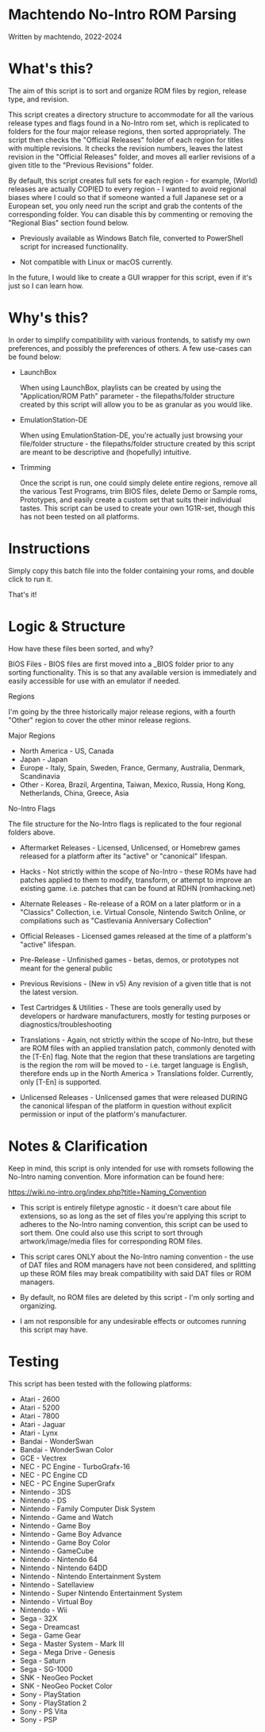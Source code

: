 # Machtendo No-Intro ROM Parsing
Written by machtendo, 2022-2024

# What's this?

The aim of this script is to sort and organize ROM files by region, release type, and revision.

This script creates a directory structure to accommodate for all the various release types and flags found in a No-Intro rom set, which is replicated to folders for the four major release regions, then sorted appropriately. The script then checks the "Official Releases" folder of each region for titles with multiple revisions. It checks the revision numbers, leaves the latest revision in the "Official Releases" folder, and moves all earlier revisions of a given title to the "Previous Revisions" folder.

By default, this script creates full sets for each region - for example, (World) releases are actually COPIED to every region - I wanted to avoid regional biases where I could so that if someone wanted a full Japanese set or a European set, you only need run the script and grab the contents of the corresponding folder. You can disable this by commenting or removing the "Regional Bias" section found below.

- Previously available as Windows Batch file, converted to PowerShell script for increased functionality.

- Not compatible with Linux or macOS currently.

In the future, I would like to create a GUI wrapper for this script, even if it's just so I can learn how.

# Why's this?

In order to simplify compatibility with various frontends, to satisfy my own preferences, and possibly the preferences of others. A few use-cases can be found below:

- LaunchBox

  When using LaunchBox, playlists can be created by using the "Application/ROM Path" parameter - the filepaths/folder structure created by this script will allow you to be as granular as you would like.

- EmulationStation-DE

  When using EmulationStation-DE, you're actually just browsing your file/folder structure - the filepaths/folder structure created by this script are meant to be descriptive and (hopefully) 
intuitive.

- Trimming

  Once the script is run, one could simply delete entire regions, remove all the various Test Programs, trim BIOS files, delete Demo or Sample roms, Prototypes, and easily create a custom set that suits their individual tastes. This script can be used to create your own 1G1R-set, though this has not been tested on all platforms.

# Instructions

Simply copy this batch file into the folder containing your roms, and double click to run it. 

That's it!


# Logic & Structure

How have these files been sorted, and why?

BIOS Files - BIOS files are first moved into a _BIOS folder prior to any sorting functionality. This is so that any available version is immediately and easily accessible for use with an emulator if needed.

Regions

I'm going by the three historically major release regions, with a fourth "Other" region to cover the other minor release regions.

Major Regions
- North America - US, Canada
- Japan - Japan
- Europe - Italy, Spain, Sweden, France, Germany, Australia, Denmark, Scandinavia
- Other - Korea, Brazil, Argentina, Taiwan, Mexico, Russia, Hong Kong, Netherlands, China, Greece, Asia

No-Intro Flags

The file structure for the No-Intro flags is replicated to the four regional folders above.

- Aftermarket Releases - Licensed, Unlicensed, or Homebrew games released for a platform after its "active" or "canonical" lifespan.

- Hacks - Not strictly within the scope of No-Intro - these ROMs have had patches applied to them to modify, transform, or attempt to improve an existing game. i.e. patches that can be found at RDHN (romhacking.net)

- Alternate Releases - Re-release of a ROM on a later platform or in a "Classics" Collection, i.e. Virtual Console, Nintendo Switch Online, or compilations such as "Castlevania Anniversary Collection"

- Official Releases - Licensed games released at the time of a platform's "active" lifespan.

- Pre-Release - Unfinished games - betas, demos, or prototypes not meant for the general public

- Previous Revisions - (New in v5) Any revision of a given title that is not the latest version.

- Test Cartridges & Utilities - These are tools generally used by developers or hardware manufacturers, mostly for testing purposes or diagnostics/troubleshooting

- Translations - Again, not strictly within the scope of No-Intro, but these are ROM files with an applied translation patch, commonly denoted with the [T-En] flag. Note that the region that these translations are targeting is the region the rom will be moved to - i.e. target language is English, therefore ends up in the North America > Translations folder. Currently, only [T-En] is supported.

- Unlicensed Releases - Unlicensed games that were released DURING the canonical lifespan of the platform in question without explicit permission or input of the platform's manufacturer.

# Notes & Clarification

Keep in mind, this script is only intended for use with romsets following the No-Intro naming convention. More information can be found here: 

https://wiki.no-intro.org/index.php?title=Naming_Convention

- This script is entirely filetype agnostic - it doesn't care about file extensions, so as long as the set of files you're applying this script to adheres to the No-Intro naming convention, this script can be used to sort them. One could also use this script to sort through artwork/image/media files for corresponding ROM files.

- This script cares ONLY about the No-Intro naming convention - the use of DAT files and ROM managers have not been considered, and splitting up these ROM files may break compatibility with said DAT files or ROM managers.

- By default, no ROM files are deleted by this script - I'm only sorting and organizing.

- I am not responsible for any undesirable effects or outcomes running this script may have.

# Testing

This script has been tested with the following platforms:

- Atari - 2600
- Atari - 5200
- Atari - 7800
- Atari - Jaguar
- Atari - Lynx
- Bandai - WonderSwan
- Bandai - WonderSwan Color
- GCE - Vectrex
- NEC - PC Engine - TurboGrafx-16
- NEC - PC Engine CD
- NEC - PC Engine SuperGrafx
- Nintendo - 3DS
- Nintendo - DS
- Nintendo - Family Computer Disk System
- Nintendo - Game and Watch
- Nintendo - Game Boy
- Nintendo - Game Boy Advance
- Nintendo - Game Boy Color
- Nintendo - GameCube
- Nintendo - Nintendo 64
- Nintendo - Nintendo 64DD
- Nintendo - Nintendo Entertainment System
- Nintendo - Satellaview
- Nintendo - Super Nintendo Entertainment System
- Nintendo - Virtual Boy
- Nintendo - Wii
- Sega - 32X
- Sega - Dreamcast
- Sega - Game Gear
- Sega - Master System - Mark III
- Sega - Mega Drive - Genesis
- Sega - Saturn
- Sega - SG-1000
- SNK - NeoGeo Pocket
- SNK - NeoGeo Pocket Color
- Sony - PlayStation
- Sony - PlayStation 2
- Sony - PS Vita
- Sony - PSP
